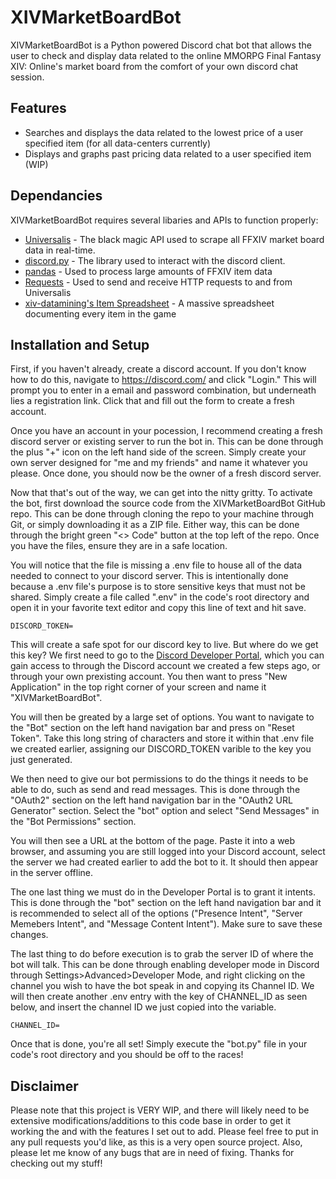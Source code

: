 # XIVMarketBoardBot

XIVMarketBoardBot is a Python powered Discord chat bot that allows the user to check and display data related to the online MMORPG Final Fantasy XIV: Online's market board from the comfort of your own discord chat session.

## Features

- Searches and displays the data related to the lowest price of a user specified item (for all data-centers currently)
- Displays and graphs past pricing data related to a user specified item (WIP)
## Dependancies

XIVMarketBoardBot requires several libaries and APIs to function properly:

- [Universalis] - The black magic API used to scrape all FFXIV market board data in real-time.
- [discord.py] - The library used to interact with the discord client.
- [pandas] - Used to process large amounts of FFXIV item data
- [Requests] - Used to send and receive HTTP requests to and from Universalis
- [xiv-datamining's Item Spreadsheet] - A massive spreadsheet documenting every item in the game

## Installation and Setup

First, if you haven't already, create a discord account. If you don't know how to do this, navigate to https://discord.com/ and click "Login." This will prompt you to enter in a email and password combination, but underneath lies a registration link. Click that and fill out the form to create a fresh account.

Once you have an account in your pocession, I recommend creating a fresh discord server or existing server to run the bot in. This can be done through the plus "+" icon on the left hand side of the screen. Simply create your own server designed for "me and my friends" and name it whatever you please. Once done, you should now be the owner of a fresh discord server.

Now that that's out of the way, we can get into the nitty gritty. To activate the bot, first download the source code from the XIVMarketBoardBot GitHub repo. This can be done through cloning the repo to your machine through Git, or simply downloading it as a ZIP file. Either way, this can be done through the bright green "<> Code" button at the top left of the repo. Once you have the files, ensure they are in a safe location.

You will notice that the file is missing a .env file to house all of the data needed to connect to your discord server. This is intentionally done because a .env file's purpose is to store sensitive keys that must not be shared. Simply create a file called ".env" in the code's root directory and open it in your favorite text editor and copy this line of text and hit save.
```
DISCORD_TOKEN=
```

This will create a safe spot for our discord key to live. But where do we get this key? We first need to go to the [Discord Developer Portal](https://discord.com/developers/applications), which you can gain access to through the Discord account we created a few steps ago, or through your own prexisting account. You then want to press "New Application" in the top right corner of your screen and name it "XIVMarketBoardBot".

You will then be greated by a large set of options. You want to navigate to the "Bot" section on the left hand navigation bar and press on "Reset Token". Take this long string of characters and store it within that .env file we created earlier, assigning our DISCORD_TOKEN varible to the key you just generated.

We then need to give our bot permissions to do the things it needs to be able to do, such as send and read messages. This is done through the "OAuth2" section on the left hand navigation bar in the "OAuth2 URL Generator" section. Select the "bot" option and select "Send Messages" in the "Bot Permissions" section.

You will then see a URL at the bottom of the page. Paste it into a web browser, and assuming you are still logged into your Discord account, select the server we had created earlier to add the bot to it. It should then appear in the server offline.

The one last thing we must do in the Developer Portal is to grant it intents. This is done through the "bot" section on the left hand navigation bar and it is recommended to select all of the options ("Presence Intent", "Server Memebers Intent", and "Message Content Intent"). Make sure to save these changes.

The last thing to do before execution is to grab the server ID of where the bot will talk. This can be done through enabling developer mode in Discord through Settings>Advanced>Developer Mode, and right clicking on the channel you wish to have the bot speak in and copying its Channel ID. We will then create another .env entry with the key of CHANNEL_ID as seen below, and insert the channel ID we just copied into the variable. 
```
CHANNEL_ID=
```

Once that is done, you're all set! Simply execute the "bot.py" file in your code's root directory and you should be off to the races!


## Disclaimer
Please note that this project is VERY WIP, and there will likely need to be extensive modifications/additions to this code base in order to get it working the and with the features I set out to add. Please feel free to put in any pull requests you'd like, as this is a very open source project. Also, please let me know of any bugs that are in need of fixing. Thanks for checking out my stuff!

[//]: # (These are reference links used in the body of this note and get stripped out when the markdown processor does its job. There is no need to format nicely because it shouldn't be seen. Thanks SO - http://stackoverflow.com/questions/4823468/store-comments-in-markdown-syntax)

[Universalis]: <https://docs.universalis.app/>
[discord.py]: <https://discordpy.readthedocs.io/en/stable/>
[pandas]: <https://pandas.pydata.org/>
[Requests]: <https://requests.readthedocs.io/en/latest/>
[xiv-datamining's Item Spreadsheet]: <https://raw.githubusercontent.com/xivapi/ffxiv-datamining/refs/heads/master/csv/Item.csv>


